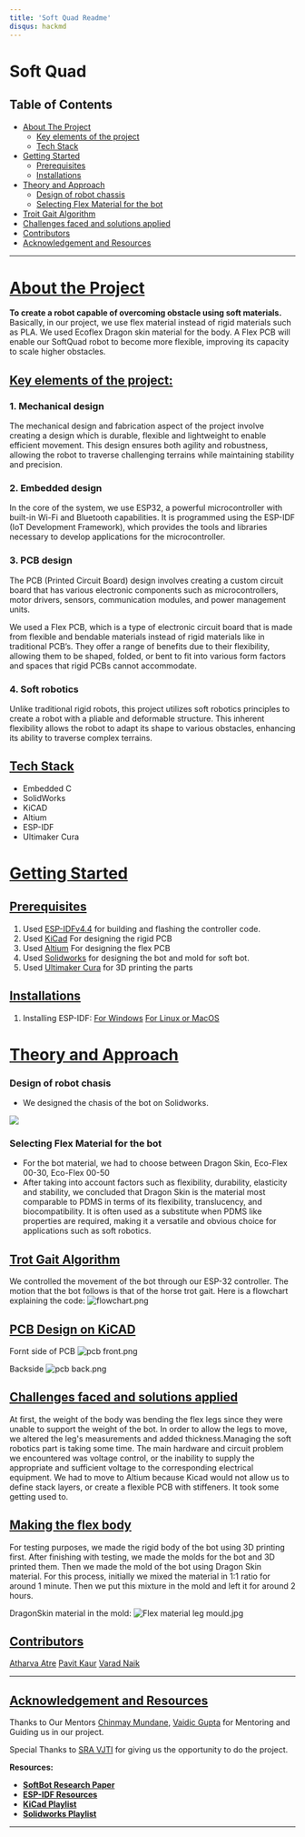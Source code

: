 ```yaml
---
title: 'Soft Quad Readme'
disqus: hackmd
---
```


Soft Quad
===
## Table of Contents
- [About The Project](#about_the_project)
    - [Key elements of the project](#key_elements_of_the_project)
    - [Tech Stack](#tech_stack)
- [Getting Started](#getting_started)
    - [Prerequisites](#prerequisites)
    - [Installations](#installations)
- [Theory and Approach](#theory_and_approach) 
    - [Design of robot chassis](#design_of_robot_chasis)
    - [Selecting Flex Material for the bot](#selecting_material_for_the_bot)
- [Troit Gait Algorithm](#troit_gait_algorithm)
- [Challenges faced and solutions applied](#challenges_faced_and_solutions_applied)
- [Contributors](#contributors)
- [Acknowledgement and Resources](#acknowledgement_and_resources)
---

# <ins>About the Project
**To create a robot capable of overcoming obstacle using soft materials.**
Basically, in our project, we use flex material instead of rigid materials such as PLA. We used Ecoflex Dragon skin material for the body. A Flex PCB will enable our SoftQuad robot to become more flexible, improving its capacity to scale higher obstacles.
  
## <ins>Key elements of the project:
### 1. Mechanical design
The mechanical design and fabrication aspect of the project involve creating a design which is durable, flexible and lightweight to enable efficient movement. This design ensures both agility and robustness, allowing the robot to traverse challenging terrains while maintaining stability and precision.

### 2. Embedded design
In the core of the system, we use ESP32, a powerful microcontroller with built-in Wi-Fi and Bluetooth capabilities. It is programmed using the ESP-IDF (IoT Development Framework), which provides the tools and libraries necessary to develop applications for the microcontroller.

### 3. PCB design
The PCB (Printed Circuit Board) design involves creating a custom circuit board that has various electronic components such as microcontrollers, motor drivers, sensors, communication modules, and power management units. 

We used a Flex PCB, which is a type of electronic circuit board that is made from flexible and bendable materials instead of rigid materials like in traditional PCB’s. They offer a range of benefits due to their flexibility, allowing them to be shaped, folded, or bent to fit into various form factors and spaces that rigid PCBs cannot accommodate.
### 4. Soft robotics
Unlike traditional rigid robots, this project utilizes soft robotics principles to create a robot with a pliable and deformable structure. This inherent flexibility allows the robot to adapt its shape to various obstacles, enhancing its ability to traverse complex terrains.</ins>
</ins>

## <ins>Tech Stack
- Embedded C
- SolidWorks
- KiCAD
- Altium
- ESP-IDF
- Ultimaker Cura
    
# <ins>Getting Started
## <ins>Prerequisites
1. Used [ESP-IDFv4.4](https://docs.espressif.com/projects/esp-idf/en/latest/esp32/get-started) for building and flashing the controller code.
2. Used [KiCad](https://www.kicad.org/) For designing the rigid PCB
3. Used [Altium](https://www.altium.com/) For designing the flex PCB   
4. Used [Solidworks](https://www.solidworks.com/) for designing the bot and mold for soft bot.
5. Used [Ultimaker Cura](https://ultimaker.com/software/ultimaker-cura/) for 3D printing the parts

## <ins>Installations
1. Installing ESP-IDF:
[For Windows](https://docs.espressif.com/projects/esp-idf/en/latest/esp32/get-started/windows-setup.html)
[For Linux or MacOS](https://docs.espressif.com/projects/esp-idf/en/latest/esp32/get-started/linux-macos-setup.html)

    
# <ins>Theory and Approach
### Design of robot chasis
- We designed the chasis of the bot on Solidworks.
 
![](https://hackmd.io/_uploads/S1VOm8KMT.png)

### Selecting Flex Material for the bot
- For the bot material, we had to choose between Dragon Skin, Eco-Flex 00-30, Eco-Flex 00-50
- After taking into account factors such as flexibility, durability, elasticity and stability, we concluded that Dragon Skin is the material most comparable to PDMS in terms of its flexibility, translucency, and biocompatibility. It is often used as a substitute when PDMS like properties are required, making it a versatile and obvious choice for applications such as soft robotics. 


## <ins>Trot Gait Algorithm
We controlled the movement of the bot through our ESP-32 controller. The motion that the bot follows is that of the horse trot gait. 
Here is a flowchart explaining the code: 
![flowchart.png](https://hackmd.io/_uploads/H1CGo5E7p.png)

## <ins>PCB Design on KiCAD
Fornt side of PCB
![pcb front.png](https://hackmd.io/_uploads/SkxyNiEQp.png)
    
Backside
![pcb back.png](https://hackmd.io/_uploads/SylkEoNQp.png)
## <ins>Challenges faced and solutions applied  
At first, the weight of the body was bending the flex legs since they were unable to support the weight of the bot. In order to allow the legs to move, we altered the leg's measurements and added thickness.Managing the soft robotics part is taking some time.
The main hardware and circuit problem we encountered was voltage control, or the inability to supply the appropriate and sufficient voltage to the corresponding electrical equipment.
We had to move to Altium because Kicad would not allow us to define stack layers, or create a flexible PCB with stiffeners. It took some getting used to.

## <ins>Making the flex body
For testing purposes, we made the rigid body of the bot using 3D printing first. After finishing with testing, we made the molds for the bot and 3D printed them. Then we made the mold of the bot using Dragon Skin material. For this process, initially we mixed the material  in 1:1 ratio for around 1 minute. Then we put this mixture in the mold and left it for around 2 hours.
    
DragonSkin material in the mold:
![Flex material leg mould.jpg](https://hackmd.io/_uploads/S1PYEjVXa.jpg)

## <ins>Contributors
[Atharva Atre](https://github.com/AtharvaAtre)
[Pavit Kaur](https://github.com/pavit15)
[Varad Naik](https://github.com/VaradNaik921)
    
---

## <ins>Acknowledgement and Resources
Thanks to Our Mentors [Chinmay Mundane](https://github.com/ChinmayMundane), [Vaidic Gupta](https://github.com/Vaidicgupta) for Mentoring and Guiding us in our project.

Special Thanks to [SRA VJTI](https://sravjti.in/) for giving us the opportunity to do the project.

**Resources:**
- [**SoftBot Research Paper**](https://repository.bilkent.edu.tr/server/api/core/bitstreams/3dedb9bb-7897-4cc8-92b2-c85b78272922/content)
- [**ESP-IDF Resources**](https://docs.espressif.com/projects/esp-idf/en/latest/esp32/get-started/)
- [**KiCad Playlist**](https://www.youtube.com/playlist?list=PLn6004q9oeqGl91KifK6xHGuqvXGb374G)
- [**Solidworks Playlist**](https://www.youtube.com/playlist?list=PLrOFa8sDv6jcp8E3ayUFZ4iNI8uuPjXHe)

---

